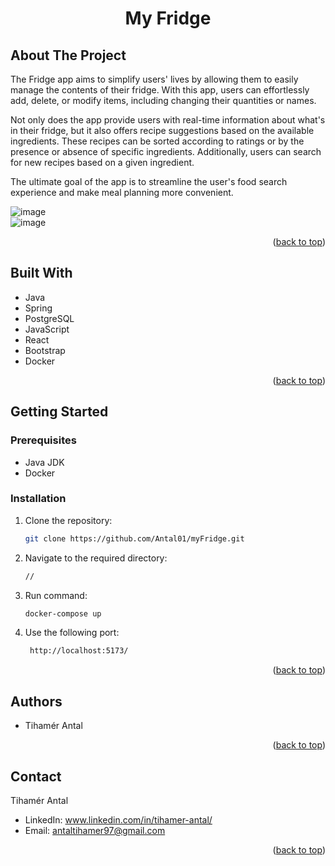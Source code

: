 <h1 align="center">My Fridge</h1>  
<a name="readme-top"></a>

## About The Project  
The Fridge app aims to simplify users' lives by allowing them to easily manage the contents of their fridge. With this app, users can effortlessly add, delete, or modify items, including changing their quantities or names.

Not only does the app provide users with real-time information about what's in their fridge, but it also offers recipe suggestions based on the available ingredients. These recipes can be sorted according to ratings or by the presence or absence of specific ingredients. Additionally, users can search for new recipes based on a given ingredient.

The ultimate goal of the app is to streamline the user's food search experience and make meal planning more convenient.   

![image](https://github.com/Antal01/myFridge/assets/118159451/2cf06d42-5d3e-48fa-a924-fb193c129aee)  
![image](https://github.com/Antal01/myFridge/assets/118159451/8679f583-4dc9-4333-a8f1-f3082542d3b0)   


<p align="right">(<a href="#readme-top">back to top</a>)</p>  

## Built With  

* Java  
* Spring  
* PostgreSQL  
* JavaScript  
* React  
* Bootstrap  
* Docker
<p align="right">(<a href="#readme-top">back to top</a>)</p>

## Getting Started  

### Prerequisites  
* Java JDK  
* Docker  

### Installation  

1. Clone the repository:
   ```sh
   git clone https://github.com/Antal01/myFridge.git
   ```
2. Navigate to the required directory:
   ```sh
   //
   ```
 3. Run command:
    ```sh
    docker-compose up 
    ``` 
4. Use the following port:
   ```sh
    http://localhost:5173/
   ``` 
<p align="right">(<a href="#readme-top">back to top</a>)</p> 

## Authors  
* Tihamér Antal  
<p align="right">(<a href="#readme-top">back to top</a>)</p>

## Contact  
Tihamér Antal  
* LinkedIn: www.linkedin.com/in/tihamer-antal/  
* Email: antaltihamer97@gmail.com  

<p align="right">(<a href="#readme-top">back to top</a>)</p>
